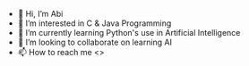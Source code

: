 - 👋 Hi, I’m Abi
- 👀 I’m interested in C & Java Programming
- 🌱 I’m currently learning Python's use in Artificial Intelligence
- 💞️ I’m looking to collaborate on learning AI
- 📫 How to reach me <>

<!---
abi-honey/abi-honey is a ✨ special ✨ repository because its `README.md` (this file) appears on your GitHub profile.
You can click the Preview link to take a look at your changes.
--->
